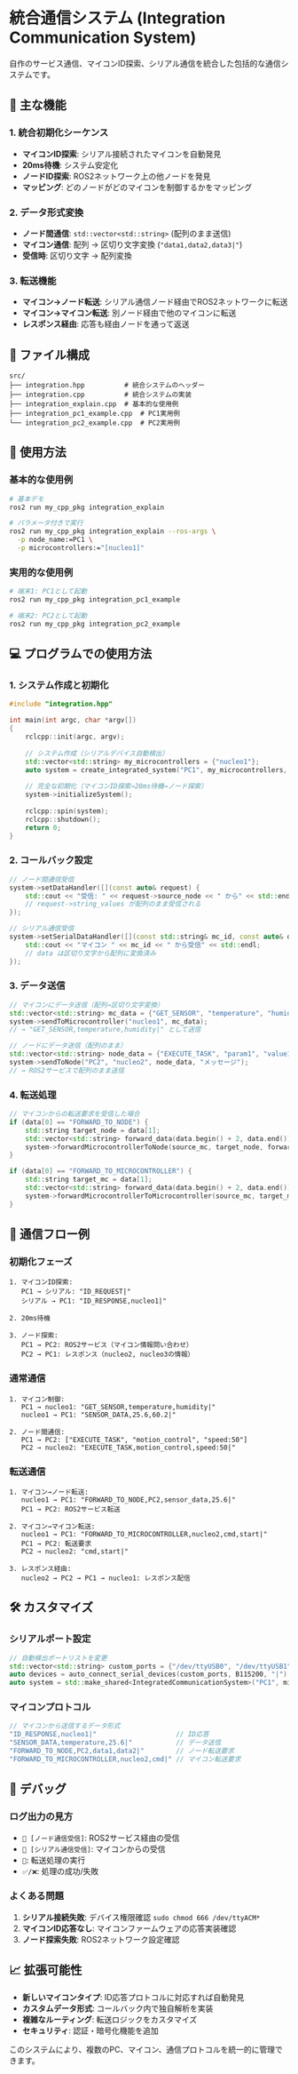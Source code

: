 # 統合通信システム (Integration Communication System)

自作のサービス通信、マイコンID探索、シリアル通信を統合した包括的な通信システムです。

## 🌟 主な機能

### 1. 統合初期化シーケンス
- **マイコンID探索**: シリアル接続されたマイコンを自動発見
- **20ms待機**: システム安定化
- **ノードID探索**: ROS2ネットワーク上の他ノードを発見
- **マッピング**: どのノードがどのマイコンを制御するかをマッピング

### 2. データ形式変換
- **ノード間通信**: `std::vector<std::string>` (配列のまま送信)
- **マイコン通信**: 配列 → 区切り文字変換 (`"data1,data2,data3|"`)
- **受信時**: 区切り文字 → 配列変換

### 3. 転送機能
- **マイコン→ノード転送**: シリアル通信ノード経由でROS2ネットワークに転送
- **マイコン→マイコン転送**: 別ノード経由で他のマイコンに転送
- **レスポンス経由**: 応答も経由ノードを通って返送

## 📁 ファイル構成

```
src/
├── integration.hpp          # 統合システムのヘッダー
├── integration.cpp          # 統合システムの実装
├── integration_explain.cpp  # 基本的な使用例
├── integration_pc1_example.cpp  # PC1実用例
└── integration_pc2_example.cpp  # PC2実用例
```

## 🚀 使用方法

### 基本的な使用例

```bash
# 基本デモ
ros2 run my_cpp_pkg integration_explain

# パラメータ付きで実行
ros2 run my_cpp_pkg integration_explain --ros-args \
  -p node_name:=PC1 \
  -p microcontrollers:="[nucleo1]"
```

### 実用的な使用例

```bash
# 端末1: PC1として起動
ros2 run my_cpp_pkg integration_pc1_example

# 端末2: PC2として起動
ros2 run my_cpp_pkg integration_pc2_example
```

## 💻 プログラムでの使用方法

### 1. システム作成と初期化

```cpp
#include "integration.hpp"

int main(int argc, char *argv[])
{
    rclcpp::init(argc, argv);
    
    // システム作成（シリアルデバイス自動検出）
    std::vector<std::string> my_microcontrollers = {"nucleo1"};
    auto system = create_integrated_system("PC1", my_microcontrollers, true);
    
    // 完全な初期化（マイコンID探索→20ms待機→ノード探索）
    system->initializeSystem();
    
    rclcpp::spin(system);
    rclcpp::shutdown();
    return 0;
}
```

### 2. コールバック設定

```cpp
// ノード間通信受信
system->setDataHandler([](const auto& request) {
    std::cout << "受信: " << request->source_node << " から" << std::endl;
    // request->string_values が配列のまま受信される
});

// シリアル通信受信
system->setSerialDataHandler([](const std::string& mc_id, const auto& data) {
    std::cout << "マイコン " << mc_id << " から受信" << std::endl;
    // data は区切り文字から配列に変換済み
});
```

### 3. データ送信

```cpp
// マイコンにデータ送信（配列→区切り文字変換）
std::vector<std::string> mc_data = {"GET_SENSOR", "temperature", "humidity"};
system->sendToMicrocontroller("nucleo1", mc_data);
// → "GET_SENSOR,temperature,humidity|" として送信

// ノードにデータ送信（配列のまま）
std::vector<std::string> node_data = {"EXECUTE_TASK", "param1", "value1"};
system->sendToNode("PC2", "nucleo2", node_data, "メッセージ");
// → ROS2サービスで配列のまま送信
```

### 4. 転送処理

```cpp
// マイコンからの転送要求を受信した場合
if (data[0] == "FORWARD_TO_NODE") {
    std::string target_node = data[1];
    std::vector<std::string> forward_data(data.begin() + 2, data.end());
    system->forwardMicrocontrollerToNode(source_mc, target_node, forward_data, "転送");
}

if (data[0] == "FORWARD_TO_MICROCONTROLLER") {
    std::string target_mc = data[1];
    std::vector<std::string> forward_data(data.begin() + 2, data.end());
    system->forwardMicrocontrollerToMicrocontroller(source_mc, target_mc, forward_data);
}
```

## 🔄 通信フロー例

### 初期化フェーズ
```
1. マイコンID探索:
   PC1 → シリアル: "ID_REQUEST|"
   シリアル → PC1: "ID_RESPONSE,nucleo1|"

2. 20ms待機

3. ノード探索:
   PC1 → PC2: ROS2サービス（マイコン情報問い合わせ）
   PC2 → PC1: レスポンス（nucleo2, nucleo3の情報）
```

### 通常通信
```
1. マイコン制御:
   PC1 → nucleo1: "GET_SENSOR,temperature,humidity|"
   nucleo1 → PC1: "SENSOR_DATA,25.6,60.2|"

2. ノード間通信:
   PC1 → PC2: ["EXECUTE_TASK", "motion_control", "speed:50"]
   PC2 → nucleo2: "EXECUTE_TASK,motion_control,speed:50|"
```

### 転送通信
```
1. マイコン→ノード転送:
   nucleo1 → PC1: "FORWARD_TO_NODE,PC2,sensor_data,25.6|"
   PC1 → PC2: ROS2サービス転送

2. マイコン→マイコン転送:
   nucleo1 → PC1: "FORWARD_TO_MICROCONTROLLER,nucleo2,cmd,start|"
   PC1 → PC2: 転送要求
   PC2 → nucleo2: "cmd,start|"

3. レスポンス経由:
   nucleo2 → PC2 → PC1 → nucleo1: レスポンス配信
```

## 🛠️ カスタマイズ

### シリアルポート設定
```cpp
// 自動検出ポートリストを変更
std::vector<std::string> custom_ports = {"/dev/ttyUSB0", "/dev/ttyUSB1"};
auto devices = auto_connect_serial_devices(custom_ports, B115200, "|");
auto system = std::make_shared<IntegratedCommunicationSystem>("PC1", microcontrollers, devices);
```

### マイコンプロトコル
```cpp
// マイコンから送信するデータ形式
"ID_RESPONSE,nucleo1|"                    // ID応答
"SENSOR_DATA,temperature,25.6|"           // データ送信
"FORWARD_TO_NODE,PC2,data1,data2|"        // ノード転送要求
"FORWARD_TO_MICROCONTROLLER,nucleo2,cmd|" // マイコン転送要求
```

## 🐛 デバッグ

### ログ出力の見方
- `📨 [ノード通信受信]`: ROS2サービス経由の受信
- `🔌 [シリアル通信受信]`: マイコンからの受信
- `🔄`: 転送処理の実行
- `✅/❌`: 処理の成功/失敗

### よくある問題
1. **シリアル接続失敗**: デバイス権限確認 `sudo chmod 666 /dev/ttyACM*`
2. **マイコンID応答なし**: マイコンファームウェアの応答実装確認
3. **ノード探索失敗**: ROS2ネットワーク設定確認

## 📈 拡張可能性

- **新しいマイコンタイプ**: ID応答プロトコルに対応すれば自動発見
- **カスタムデータ形式**: コールバック内で独自解析を実装
- **複雑なルーティング**: 転送ロジックをカスタマイズ
- **セキュリティ**: 認証・暗号化機能を追加

このシステムにより、複数のPC、マイコン、通信プロトコルを統一的に管理できます。
